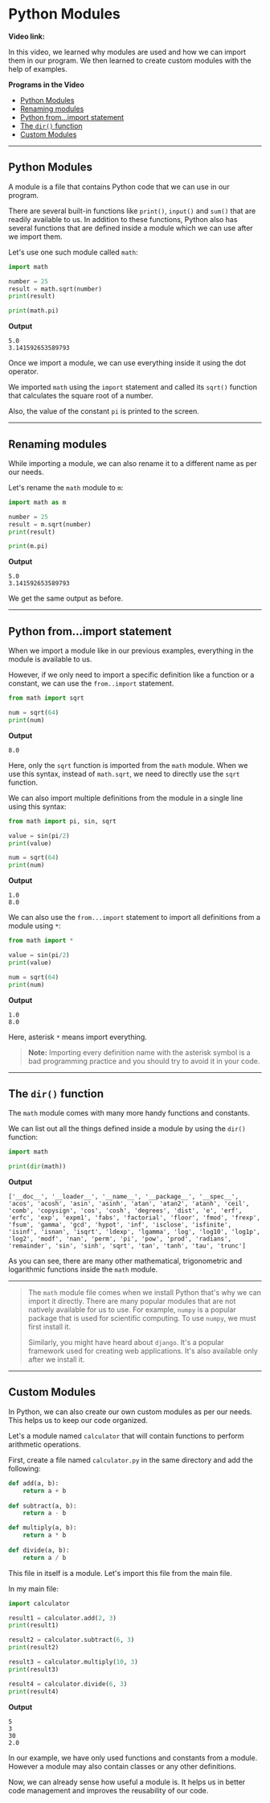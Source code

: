 # Python Modules

**Video link:** 

In this video, we learned why modules are used and how we can import them in our program.
We then learned to create custom modules with the help of examples.

**Programs in the Video**

- [Python Modules](#python-modules-1)
- [Renaming modules](#renaming-modules)
- [Python from...import statement](#python-fromimport-statement)
- [The `dir()` function](#the-dir-function)
- [Custom Modules](#custom-modules)

---

## Python Modules
A module is a file that contains Python code that we can use in our program.

There are several built-in functions like `print()`, `input()` and `sum()` that are readily available to us.
In addition to these functions, Python also has several functions that are defined inside a module which we can use after we import them. 

Let's use one such module called `math`:

```python
import math

number = 25
result = math.sqrt(number)
print(result)

print(math.pi)
```

**Output**
```
5.0
3.141592653589793
```

Once we import a module, we can use everything inside it using the dot operator.
 
We imported `math` using the `import` statement and called its `sqrt()` function that calculates the square root of a number.

Also, the value of the constant `pi` is printed to the screen.

---

## Renaming modules

While importing a module, we can also rename it to a different name as per our needs.

Let's rename the `math` module to `m`:

```python
import math as m

number = 25
result = m.sqrt(number)
print(result)

print(m.pi)
```

**Output**
```
5.0
3.141592653589793
```

We get the same output as before.

---

## Python from...import statement
When we import a module like in our previous examples, everything in the module is available to us.

However, if we only need to import a specific definition like a function or a constant, we can use the `from..import` statement.

```python
from math import sqrt

num = sqrt(64)
print(num)
```

**Output**

```
8.0
```

Here, only the `sqrt` function is imported from the `math` module.
When we use this syntax, instead of `math.sqrt`, we need to directly use the `sqrt` function.

We can also import multiple definitions from the module in a single line using this syntax:

```python
from math import pi, sin, sqrt

value = sin(pi/2)
print(value)

num = sqrt(64)
print(num)
```

**Output**
```
1.0
8.0
```

We can also use the `from...import` statement to import all definitions from a module using `*`:

```python
from math import *

value = sin(pi/2)
print(value)

num = sqrt(64)
print(num)
```

**Output**
```
1.0
8.0
```

Here, asterisk `*` means import everything.

>**Note:** Importing every definition name with the asterisk symbol is a bad programming practice and you should try to avoid it in your code.

---

## The `dir()` function

The `math` module comes with many more handy functions and constants.

We can list out all the things defined inside a module by using the `dir()` function:

```python
import math

print(dir(math))
```

**Output**

```
['__doc__', '__loader__', '__name__', '__package__', '__spec__', 'acos', 'acosh', 'asin', 'asinh', 'atan', 'atan2', 'atanh', 'ceil', 'comb', 'copysign', 'cos', 'cosh', 'degrees', 'dist', 'e', 'erf', 'erfc', 'exp', 'expm1', 'fabs', 'factorial', 'floor', 'fmod', 'frexp', 'fsum', 'gamma', 'gcd', 'hypot', 'inf', 'isclose', 'isfinite', 'isinf', 'isnan', 'isqrt', 'ldexp', 'lgamma', 'log', 'log10', 'log1p', 'log2', 'modf', 'nan', 'perm', 'pi', 'pow', 'prod', 'radians', 'remainder', 'sin', 'sinh', 'sqrt', 'tan', 'tanh', 'tau', 'trunc']
```

As you can see, there are many other mathematical, trigonometric and logarithmic functions inside the `math` module.

---

>The `math` module file comes when we install Python that's why we can import it directly. There are many popular modules that are not natively available for us to use.
>For example, `numpy` is a popular package that is used for scientific computing. To use `numpy`, we must first install it.
>
>Similarly, you might have heard about `django`. It's a popular framework used for creating web applications. It's also available only after we install it.

---

## Custom Modules

In Python, we can also create our own custom modules as per our needs. This helps us to keep our code organized.

Let's a module named `calculator` that will contain functions to perform arithmetic operations.

First, create a file named `calculator.py` in the same directory and add the following:

```python
def add(a, b):
    return a + b
    
def subtract(a, b):
    return a - b

def multiply(a, b):
    return a * b
    
def divide(a, b):
    return a / b 
```

This file in itself is a module. Let's import this file from the main file.

In my main file:

```python
import calculator

result1 = calculator.add(2, 3)
print(result1)

result2 = calculator.subtract(6, 3)
print(result2)

result3 = calculator.multiply(10, 3)
print(result3)

result4 = calculator.divide(6, 3)
print(result4)
```

**Output**
```
5
3
30
2.0
```

In our example, we have only used functions and constants from a module. However a module may also contain classes or any other definitions.

Now, we can already sense how useful a module is. It helps us in better code management and improves the reusability of our code.
